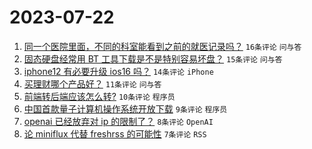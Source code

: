 # 2023-07-22

1. [同一个医院里面，不同的科室能看到之前的就医记录吗？](https://www.v2ex.com/t/958752) `16条评论` `问与答`
1. [固态硬盘经常用 BT 工具下载是不是特别容易坏盘？](https://www.v2ex.com/t/958739) `15条评论` `问与答`
1. [iphone12 有必要升级 ios16 吗？](https://www.v2ex.com/t/958744) `14条评论` `iPhone`
1. [买理财哪个产品好？](https://www.v2ex.com/t/958740) `11条评论` `问与答`
1. [前端转后端应该怎么转?](https://www.v2ex.com/t/958745) `10条评论` `程序员`
1. [中国首款量子计算机操作系统开放下载](https://www.v2ex.com/t/958759) `9条评论` `程序员`
1. [openai 已经放弃对 ip 的限制了？](https://www.v2ex.com/t/958763) `8条评论` `OpenAI`
1. [论 miniflux 代替 freshrss 的可能性](https://www.v2ex.com/t/958756) `7条评论` `RSS`
